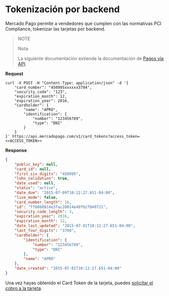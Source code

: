 # Tokenización por backend

Mercado Pago permite a vendedores que cumplen con las normativas PCI Compliance, tokenizar las tarjetas por backend.

> NOTE
>
> Nota
>
> La siguiente documentación extiende la documentación de [Pagos vía API]().

**Request**

``` curl
curl -X POST -H "Content-Type: application/json" -d '{
    "card_number": "450995xxxxxx3704",
    "security_code": "123",
    "expiration_month": 12,
    "expiration_year": 2016,
    "cardholder": {
        "name": "APRO",
        "identification": {
            "number": "123456789",
            "type": "DNI"
        }
    }
}' https://api.mercadopago.com/v1/card_tokens?access_token=<<ACCESS_TOKEN>>
```

**Response**

```json
{
    "public_key": null,
    "card_id": null,
    "first_six_digits": "450995",
    "luhn_validation": true,
    "date_used": null,
    "status": "active",
    "date_due": "2015-07-09T10:12:27.651-04:00",
    "live_mode": false,
    "card_number_length": 16,
    "id": "ff8080814e3fac20014e49f62f840721",
    "security_code_length": 3,
    "expiration_year": 2016,
    "expiration_month": 12,
    "date_last_updated": "2015-07-01T10:12:27.651-04:00",
    "last_four_digits": "3704",
    "cardholder": {
        "identification": {
            "number": "123456789",
            "type": "DNI"
        },
        "name": "APRO"
    },
    "date_created": "2015-07-01T10:12:27.651-04:00"
}
```

Una vez hayas obtenido el Card Token de la tarjeta, puedes [solicitar el cobro a la tarjeta]().

